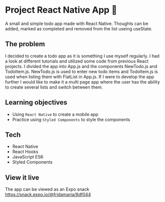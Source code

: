 # Project React Native App 📱

A small and simple todo app made with React Native. Thoughts can be added, marked as completed and removed from the list useing useState.

## The problem

I decided to create a todo app as it is something I use myself regularly. I had a look at different tutorials and utilized some code from previous React projects. I divided the app into App.js and the components NewTodo.js and TodoItem.js. NewTodo.js is used to enter new todo items and TodoItem.js is used when listing them with FlatList in App.js. If I were to develop the app further I would like to make it a multi page app where the user has the ability to create several lists and switch between them.

## Learning objectives

* Using `React Native` to create a mobile app
* Practice using `Styled Components` to style the components

## Tech

* React Native
* React Hooks
* JavaScript ES6
* Styled Components

## View it live

The app can be viewed as an Expo snack https://snack.expo.io/@fridamaria/8df044
